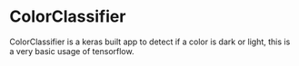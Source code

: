 # ColorClassifier
ColorClassifier is a keras built app to detect if a color is dark or light, this is a very basic usage of tensorflow.
